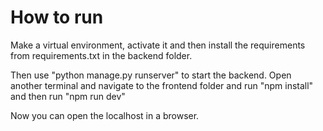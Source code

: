 <H1>How to run</H1>
<p>Make a virtual environment, activate it and then install the requirements from requirements.txt in the backend folder.

Then use "python manage.py runserver" to start the backend. Open another terminal and navigate to the frontend folder and run "npm install" and then run "npm run dev"

Now you can open the localhost in a browser.</p>
